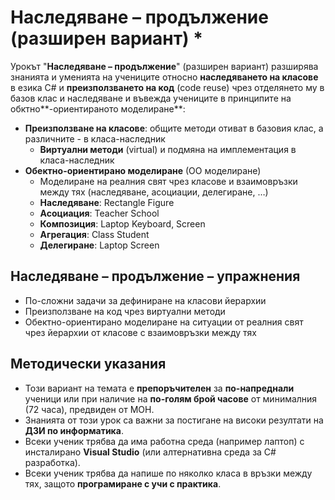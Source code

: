 # Наследяване – продължение (разширен вариант) *

Урокът "**Наследяване – продължение**" (разширен вариант) разширява знанията и уменията на учениците относно **наследяването на класове** в езика C# и **преизползването на код** (code reuse) чрез отделянето му в базов клас и наследяване и въвежда учениците в принципите на обктно**-ориентираното моделиране**:
 - **Преизползване на класове**: общите методи отиват в базовия клас, а различните - в класа-наследник
   - **Виртуални методи** (virtual) и подмяна на имплементация в класа-наследник
 - **Обектно-ориентирано моделиране** (ОО моделиране)
    - Моделиране на реалния свят чрез класове и взаимовръзки между тях (наследяване, асоциации, делегиране, …)
    - **Наследяване**: Rectangle _<is a kind of>_ Figure
    - **Асоциация**: Teacher _<works in a>_ School
    - **Композиция**: Laptop _<has own>_ Keyboard, Screen
    - **Агрегация**: Class _<contains many>_ Student
    - **Делегиране**: Laptop _<delegates to>_ Screen <printing>

## Наследяване – продължение – упражнения
  - По-сложни задачи за дефиниране на класови йерархии
  - Преизползване на код чрез виртуални методи
  - Обектно-ориентирано моделиране на ситуации от реалния свят чрез йерархии от класове с взаимовръзки между тях

## Методически указания
  - Този вариант на темата е **препоръчителен** за **по-напреднали** ученици или при наличие на **по-голям брой часове** от минималния (72 часа), предвиден от МОН.
  - Знанията от този урок са важни за постигане на високи резултати на **ДЗИ по информатика**.
  - Всеки ученик трябва да има работна среда (например лаптоп) с инсталирано **Visual Studio** (или алтернативна среда за C# разработка).
  - Всеки ученик трябва да напише по няколко класа в връзки между тях, защото **програмиране с учи с практика**.
